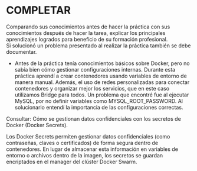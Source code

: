 # COMPLETAR  
Comparando sus conocimientos antes de hacer la práctica con sus conocimientos después de hacer la tarea, explicar los principales aprendizajes logrados para beneficio de su formación profesional.  
Si solucionó un problema presentado al realizar la práctica también se debe documentar.

- Antes de la práctica tenía conocimientos básicos sobre Docker, pero no sabía bien cómo gestionar configuraciones internas. Durante esta práctica aprendí a crear contenedores usando variables de entorno de manera manual. Además, el uso de redes personalizadas para conectar contenedores y organizar mejor los servicios, que en este caso utilizamos Bridge para todos. Un problema que encontré fue al ejecutar MySQL, por no definir variables como MYSQL_ROOT_PASSWORD. Al solucionarlo entendí la importancia de las configuraciones correctas.

Consultar: Cómo se gestionan datos confidenciales con los secretos de Docker (Docker Secrets).

Los Docker Secrets permiten gestionar datos confidenciales (como contraseñas, claves o certificados) de forma segura dentro de contenedores. En lugar de almacenar esta información en variables de entorno o archivos dentro de la imagen, los secretos se guardan encriptados en el manager del clúster Docker Swarm.

